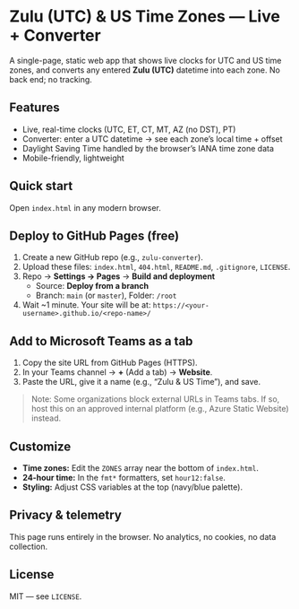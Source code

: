 # Zulu (UTC) & US Time Zones — Live + Converter

A single-page, static web app that shows live clocks for UTC and US time zones, and converts any entered **Zulu (UTC)** datetime into each zone. No back end; no tracking.

## Features
- Live, real-time clocks (UTC, ET, CT, MT, AZ (no DST), PT)
- Converter: enter a UTC datetime → see each zone’s local time + offset
- Daylight Saving Time handled by the browser’s IANA time zone data
- Mobile-friendly, lightweight

## Quick start
Open `index.html` in any modern browser.

## Deploy to GitHub Pages (free)
1. Create a new GitHub repo (e.g., `zulu-converter`).
2. Upload these files: `index.html`, `404.html`, `README.md`, `.gitignore`, `LICENSE`.
3. Repo → **Settings → Pages** → **Build and deployment**
   - Source: **Deploy from a branch**
   - Branch: `main` (or `master`), Folder: `/root`
4. Wait ~1 minute. Your site will be at:
   `https://<your-username>.github.io/<repo-name>/`

## Add to Microsoft Teams as a tab
1. Copy the site URL from GitHub Pages (HTTPS).
2. In your Teams channel → **+** (Add a tab) → **Website**.
3. Paste the URL, give it a name (e.g., “Zulu & US Time”), and save.

> Note: Some organizations block external URLs in Teams tabs. If so, host this on an approved internal platform (e.g., Azure Static Website) instead.

## Customize
- **Time zones:** Edit the `ZONES` array near the bottom of `index.html`.
- **24‑hour time:** In the `fmt*` formatters, set `hour12:false`.
- **Styling:** Adjust CSS variables at the top (navy/blue palette).

## Privacy & telemetry
This page runs entirely in the browser. No analytics, no cookies, no data collection.

## License
MIT — see `LICENSE`.
